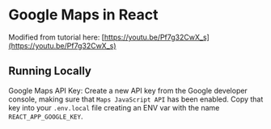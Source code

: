 # Google Maps in React

Modified from tutorial here: [https://youtu.be/Pf7g32CwX_s](https://youtu.be/Pf7g32CwX_s)

## Running Locally

Google Maps API Key: Create a new API key from the Google developer console, making sure that `Maps JavaScript API` has been enabled. Copy that key into your `.env.local` file creating an ENV var with the name `REACT_APP_GOOGLE_KEY`.
